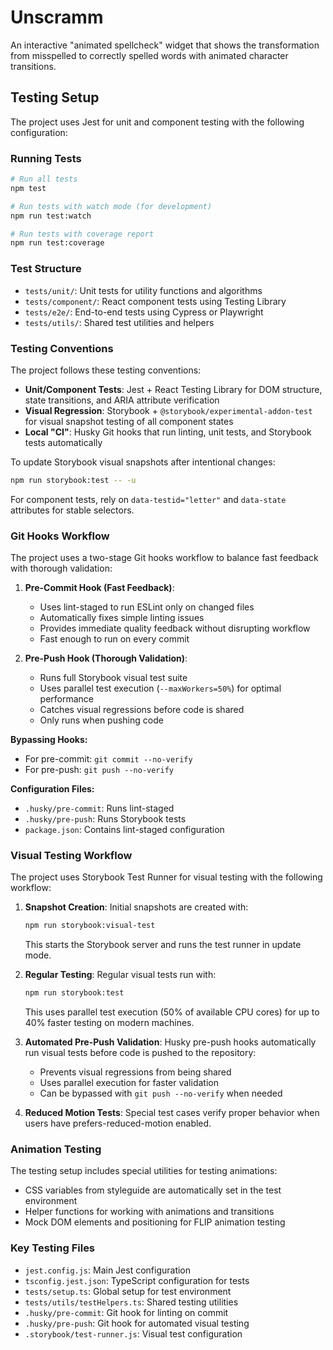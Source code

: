 # Unscramm

An interactive "animated spellcheck" widget that shows the transformation from misspelled to correctly spelled words with animated character transitions.

## Testing Setup

The project uses Jest for unit and component testing with the following configuration:

### Running Tests

```bash
# Run all tests
npm test

# Run tests with watch mode (for development)
npm run test:watch

# Run tests with coverage report
npm run test:coverage
```

### Test Structure

- `tests/unit/`: Unit tests for utility functions and algorithms
- `tests/component/`: React component tests using Testing Library
- `tests/e2e/`: End-to-end tests using Cypress or Playwright
- `tests/utils/`: Shared test utilities and helpers

### Testing Conventions

The project follows these testing conventions:

- **Unit/Component Tests**: Jest + React Testing Library for DOM structure, state transitions, and ARIA attribute verification
- **Visual Regression**: Storybook + `@storybook/experimental-addon-test` for visual snapshot testing of all component states
- **Local "CI"**: Husky Git hooks that run linting, unit tests, and Storybook tests automatically

To update Storybook visual snapshots after intentional changes:
```bash
npm run storybook:test -- -u
```

For component tests, rely on `data-testid="letter"` and `data-state` attributes for stable selectors.

### Git Hooks Workflow

The project uses a two-stage Git hooks workflow to balance fast feedback with thorough validation:

1. **Pre-Commit Hook (Fast Feedback)**:
   - Uses lint-staged to run ESLint only on changed files
   - Automatically fixes simple linting issues
   - Provides immediate quality feedback without disrupting workflow
   - Fast enough to run on every commit

2. **Pre-Push Hook (Thorough Validation)**:
   - Runs full Storybook visual test suite
   - Uses parallel test execution (`--maxWorkers=50%`) for optimal performance
   - Catches visual regressions before code is shared
   - Only runs when pushing code

**Bypassing Hooks:**
- For pre-commit: `git commit --no-verify`
- For pre-push: `git push --no-verify`

**Configuration Files:**
- `.husky/pre-commit`: Runs lint-staged
- `.husky/pre-push`: Runs Storybook tests
- `package.json`: Contains lint-staged configuration

### Visual Testing Workflow

The project uses Storybook Test Runner for visual testing with the following workflow:

1. **Snapshot Creation**: Initial snapshots are created with:
   ```bash
   npm run storybook:visual-test
   ```
   This starts the Storybook server and runs the test runner in update mode.

2. **Regular Testing**: Regular visual tests run with:
   ```bash
   npm run storybook:test
   ```
   This uses parallel test execution (50% of available CPU cores) for up to 40% faster testing on modern machines.

3. **Automated Pre-Push Validation**: Husky pre-push hooks automatically run visual tests before code is pushed to the repository:
   - Prevents visual regressions from being shared
   - Uses parallel execution for faster validation
   - Can be bypassed with `git push --no-verify` when needed

4. **Reduced Motion Tests**: Special test cases verify proper behavior when users have prefers-reduced-motion enabled.

### Animation Testing

The testing setup includes special utilities for testing animations:

- CSS variables from styleguide are automatically set in the test environment
- Helper functions for working with animations and transitions
- Mock DOM elements and positioning for FLIP animation testing

### Key Testing Files

- `jest.config.js`: Main Jest configuration
- `tsconfig.jest.json`: TypeScript configuration for tests
- `tests/setup.ts`: Global setup for test environment
- `tests/utils/testHelpers.ts`: Shared testing utilities
- `.husky/pre-commit`: Git hook for linting on commit
- `.husky/pre-push`: Git hook for automated visual testing
- `.storybook/test-runner.js`: Visual test configuration 
